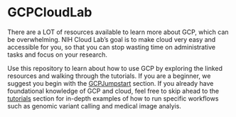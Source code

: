 # GCPCloudLab
There are a LOT of resources available to learn more about GCP, which can be overwhelming. NIH Cloud Lab’s goal is to make cloud very easy and accessible for you, so that you can stop wasting time on administrative tasks and focus on your research. 

Use this repository to learn about how to use GCP by exploring the linked resources and walking through the tutorials. If you are a beginner, we suggest you begin with the [GCPJumpstart](GCPJumpstart) section. If you already have foundational knowledge of GCP and cloud, feel free to skip ahead to the [tutorials](tutorials) section for in-depth examples of how to run specific workflows such as genomic variant calling and medical image analyis.

